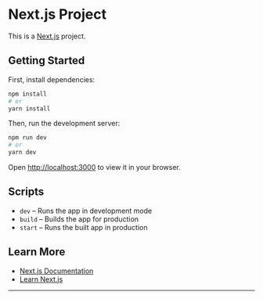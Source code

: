 # Next.js Project

This is a [Next.js](https://nextjs.org/) project.

## Getting Started

First, install dependencies:

```bash
npm install
# or
yarn install
```

Then, run the development server:

```bash
npm run dev
# or
yarn dev
```

Open [http://localhost:3000](http://localhost:3000) to view it in your browser.

## Scripts

- `dev` – Runs the app in development mode
- `build` – Builds the app for production
- `start` – Runs the built app in production

## Learn More

- [Next.js Documentation](https://nextjs.org/docs)
- [Learn Next.js](https://nextjs.org/learn)

---

